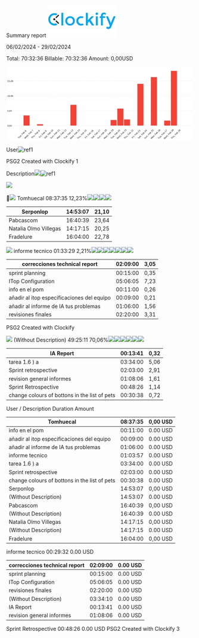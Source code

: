 ﻿Summary report ![](Aspose.Words.96cbb631-dfbb-44f1-8550-7dab502d6ea4.001.jpeg)

06/02/2024 - 29/02/2024 

Total: 70:32:36      Billable: 70:32:36      Amount:  0,00USD 

![](Aspose.Words.96cbb631-dfbb-44f1-8550-7dab502d6ea4.002.jpeg)

User![ref1]

PSG2       Created with Clockify       1

Description![](Aspose.Words.96cbb631-dfbb-44f1-8550-7dab502d6ea4.004.png)![ref1]

![](Aspose.Words.96cbb631-dfbb-44f1-8550-7dab502d6ea4.005.png)

![](Aspose.Words.96cbb631-dfbb-44f1-8550-7dab502d6ea4.006.png) Tomhuecal 08:37:35 12,23%![](Aspose.Words.96cbb631-dfbb-44f1-8550-7dab502d6ea4.007.png)![](Aspose.Words.96cbb631-dfbb-44f1-8550-7dab502d6ea4.008.png)![](Aspose.Words.96cbb631-dfbb-44f1-8550-7dab502d6ea4.009.png)![](Aspose.Words.96cbb631-dfbb-44f1-8550-7dab502d6ea4.010.png)



|Serponlop|14:53:07|21,10|
| - | - | - |
|Pabcascom|16:40:39|23,64|
|Natalia Olmo Villegas|14:17:15|20,25|
|Fradelure|16:04:00|22,78|

![](Aspose.Words.96cbb631-dfbb-44f1-8550-7dab502d6ea4.011.png) informe tecnico 01:33:29 2,21%![](Aspose.Words.96cbb631-dfbb-44f1-8550-7dab502d6ea4.012.png)![](Aspose.Words.96cbb631-dfbb-44f1-8550-7dab502d6ea4.013.png)![](Aspose.Words.96cbb631-dfbb-44f1-8550-7dab502d6ea4.014.png)![](Aspose.Words.96cbb631-dfbb-44f1-8550-7dab502d6ea4.015.png)![](Aspose.Words.96cbb631-dfbb-44f1-8550-7dab502d6ea4.016.png)![](Aspose.Words.96cbb631-dfbb-44f1-8550-7dab502d6ea4.017.png)![](Aspose.Words.96cbb631-dfbb-44f1-8550-7dab502d6ea4.018.png)



|correcciones technical report|02:09:00|3,05|
| - | - | - |
|sprint planning|00:15:00|0,35|
|ITop Configuration|05:06:05|7,23|
|info en el pom|00:11:00|0,26|
|añadir al itop especificaciones del equipo|00:09:00|0,21|
|añadir al informe de IA tus problemas|01:06:00|1,56|
|revisiones finales|02:20:00|3,31|

PSG2       Created with Clockify       

![](Aspose.Words.96cbb631-dfbb-44f1-8550-7dab502d6ea4.019.png) (Without Description) 49:25:11 70,06%![](Aspose.Words.96cbb631-dfbb-44f1-8550-7dab502d6ea4.020.png)![](Aspose.Words.96cbb631-dfbb-44f1-8550-7dab502d6ea4.021.png)![](Aspose.Words.96cbb631-dfbb-44f1-8550-7dab502d6ea4.022.png)![](Aspose.Words.96cbb631-dfbb-44f1-8550-7dab502d6ea4.023.png)![](Aspose.Words.96cbb631-dfbb-44f1-8550-7dab502d6ea4.024.png)![](Aspose.Words.96cbb631-dfbb-44f1-8550-7dab502d6ea4.025.png)



|IA Report|00:13:41|0,32|
| - | - | - |
|tarea 1.6 ) a|03:34:00|5,06|
|Sprint retrospective|02:03:00|2,91|
|revision general informes|01:08:06|1,61|
|Sprint Retrospective|00:48:26|1,14|
|change colours of bottons in the list of pets|00:30:38|0,72|

User / Description Duration Amount



|Tomhuecal|08:37:35|0,00 USD|
| - | - | - |
|info en el pom|00:11:00|0\.00 USD|
|añadir al itop especificaciones del equipo|00:09:00|0\.00 USD|
|añadir al informe de IA tus problemas|01:06:00|0\.00 USD|
|informe tecnico|01:03:57|0\.00 USD|
|tarea 1.6 ) a|03:34:00|0\.00 USD|
|Sprint retrospective|02:03:00|0\.00 USD|
|change colours of bottons in the list of pets|00:30:38|0\.00 USD|
|Serponlop|14:53:07|0,00 USD|
|(Without Description)|14:53:07|0\.00 USD|
|Pabcascom|16:40:39|0,00 USD|
|(Without Description)|16:40:39|0\.00 USD|
|Natalia Olmo Villegas|14:17:15|0,00 USD|
|(Without Description)|14:17:15|0\.00 USD|
|Fradelure|16:04:00|0,00 USD|

informe tecnico 00:29:32 0.00 USD

|correcciones technical report|02:09:00|0\.00 USD|
| - | - | - |
|sprint planning|00:15:00|0\.00 USD|
|ITop Configuration|05:06:05|0\.00 USD|
|revisiones finales|02:20:00|0\.00 USD|
|(Without Description)|03:34:10|0\.00 USD|
|IA Report|00:13:41|0\.00 USD|
|revision general informes|01:08:06|0\.00 USD|

Sprint Retrospective 00:48:26 0.00 USD
PSG2       Created with Clockify       3

[ref1]: Aspose.Words.96cbb631-dfbb-44f1-8550-7dab502d6ea4.003.png
